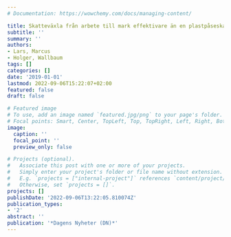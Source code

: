 ```yaml
---
# Documentation: https://wowchemy.com/docs/managing-content/

title: Skatteväxla från arbete till mark effektivare än en plastpåseskatt
subtitle: ''
summary: ''
authors:
- Lars, Marcus
- Holger, Wallbaum
tags: []
categories: []
date: '2019-01-01'
lastmod: 2022-09-06T15:22:07+02:00
featured: false
draft: false

# Featured image
# To use, add an image named `featured.jpg/png` to your page's folder.
# Focal points: Smart, Center, TopLeft, Top, TopRight, Left, Right, BottomLeft, Bottom, BottomRight.
image:
  caption: ''
  focal_point: ''
  preview_only: false

# Projects (optional).
#   Associate this post with one or more of your projects.
#   Simply enter your project's folder or file name without extension.
#   E.g. `projects = ["internal-project"]` references `content/project/deep-learning/index.md`.
#   Otherwise, set `projects = []`.
projects: []
publishDate: '2022-09-06T13:22:05.810074Z'
publication_types:
- '2'
abstract: ''
publication: '*Dagens Nyheter (DN)*'
---
```

